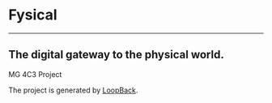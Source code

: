 # Fysical
_______

## The digital gateway to the physical world.

MG 4C3 Project



The project is generated by [LoopBack](http://loopback.io).